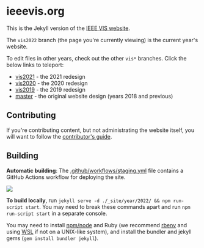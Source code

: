 # ieeevis.org

This is the Jekyll version of the [IEEE VIS website](http://ieeevis.org).

The `vis2022` branch (the page you're currently viewing) is the current year's website.

To edit files in other years, check out the other `vis*` branches.  Click the below links to teleport:
- [vis2021](https://github.com/ieee-vgtc/ieeevis.org/tree/vis2021) - the 2021 redesign
- [vis2020](https://github.com/ieee-vgtc/ieeevis.org/tree/vis2020) - the 2020 redesign
- [vis2019](https://github.com/ieee-vgtc/ieeevis.org/tree/vis2019) - the 2019 redesign
- [master](https://github.com/ieee-vgtc/ieeevis.org/tree/master) - the original website design (years 2018 and previous)

## Contributing

If you're contributing content, but not administrating the website itself, you will want to follow the [contributor's guide](http://ieeevis.org/year/2022/info/contributing).

## Building

**Automatic building**: The [.github/workflows/staging.yml](/.github/workflows/staging.yml) file contains a GitHub Actions workflow for deploying the site.

![](https://github.com/ieee-vgtc/ieeevis.org/workflows/build%20staging/badge.svg)

**To build locally**, run `jekyll serve -d ./_site/year/2022/ && npm run-script start`.  You may need to break these commands apart and run `npm run-script start` in a separate console.

You may need to install [npm/node](https://nodejs.org) and Ruby (we recommend [rbenv](https://github.com/rbenv/rbenv#readme) and using [WSL](https://docs.microsoft.com/en-us/windows/wsl/install-win10) if not on a UNIX-like system), and install the bundler and jekyll gems (`gem install bundler jekyll`).
